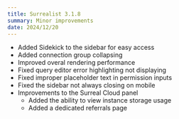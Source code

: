 ```yaml
---
title: Surrealist 3.1.8
summary: Minor improvements
date: 2024/12/20
---
```


- Added Sidekick to the sidebar for easy access
- Added connection group collapsing
- Improved overal rendering performance
- Fixed query editor error highlighting not displaying
- Fixed improper placeholder text in permission inputs
- Fixed the sidebar not always closing on mobile
- Improvements to the Surreal Cloud panel
	- Added the ability to view instance storage usage
	- Added a dedicated referrals page